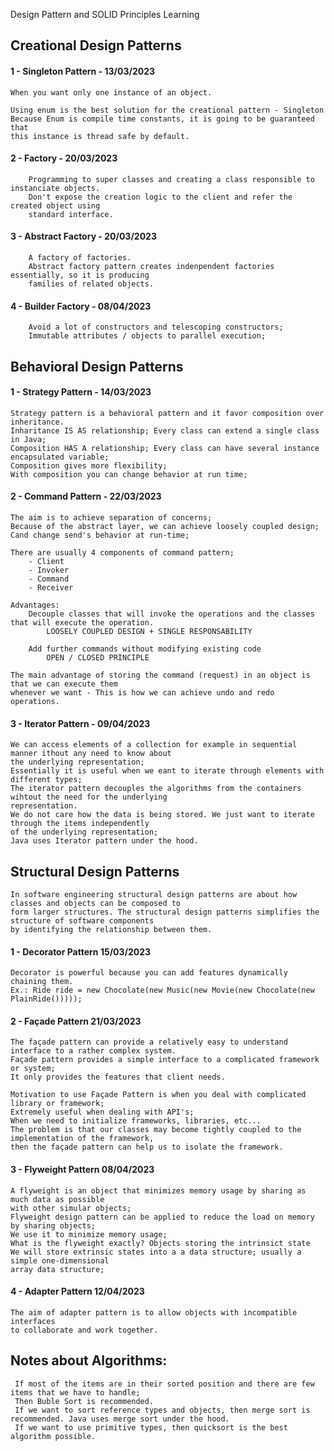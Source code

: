 Design Pattern and SOLID Principles Learning

## Creational Design Patterns

#### 1 - Singleton Pattern - 13/03/2023
    When you want only one instance of an object.
    
    Using enum is the best solution for the creational pattern - Singleton
    Because Enum is compile time constants, it is going to be guaranteed that
    this instance is thread safe by default.

#### 2 - Factory - 20/03/2023
        Programming to super classes and creating a class responsible to instanciate objects.
        Don't expose the creation logic to the client and refer the created object using 
        standard interface.

#### 3 - Abstract Factory - 20/03/2023
        A factory of factories.
        Abstract factory pattern creates indenpendent factories essentially, so it is producing
        families of related objects.

#### 4 - Builder Factory - 08/04/2023
        Avoid a lot of constructors and telescoping constructors;
        Immutable attributes / objects to parallel execution;

## Behavioral Design Patterns

#### 1 - Strategy Pattern - 14/03/2023

    Strategy pattern is a behavioral pattern and it favor composition over inheritance.
    Inharitance IS AS relationship; Every class can extend a single class in Java;
    Composition HAS A relationship; Every class can have several instance encapsulated variable;
    Composition gives more flexibility;
    With composition you can change behavior at run time;


#### 2 - Command Pattern - 22/03/2023
    The aim is to achieve separation of concerns;
    Because of the abstract layer, we can achieve loosely coupled design;
    Cand change send's behavior at run-time;
    
    There are usually 4 components of command pattern;
        - Client
        - Invoker
        - Command
        - Receiver

    Advantages:
        Decouple classes that will invoke the operations and the classes that will execute the operation.
            LOOSELY COUPLED DESIGN + SINGLE RESPONSABILITY

        Add further commands without modifying existing code
            OPEN / CLOSED PRINCIPLE
    
    The main advantage of storing the command (request) in an object is that we can execute them
    whenever we want - This is how we can achieve undo and redo operations.

#### 3 - Iterator Pattern - 09/04/2023

    We can access elements of a collection for example in sequential manner ithout any need to know about 
    the underlying representation;
    Essentially it is useful when we eant to iterate through elements with different types;
    The iterator pattern decouples the algorithms from the containers wihtout the need for the underlying 
    representation.
    We do not care how the data is being stored. We just want to iterate through the items independently 
    of the underlying representation;
    Java uses Iterator pattern under the hood.

## Structural Design Patterns

    In software engineering structural design patterns are about how classes and objects can be composed to 
    form larger structures. The structural design patterns simplifies the structure of software components 
    by identifying the relationship between them.

####  1 - Decorator Pattern 15/03/2023

    Decorator is powerful because you can add features dynamically chaining them.
    Ex.: Ride ride = new Chocolate(new Music(new Movie(new Chocolate(new PlainRide()))));

####  2 - Façade Pattern 21/03/2023

    The façade pattern can provide a relatively easy to understand interface to a rather complex system.
    Façade pattern provides a simple interface to a complicated framework or system;
    It only provides the features that client needs.

    Motivation to use Façade Pattern is when you deal with complicated library or framework;
    Extremely useful when dealing with API's;
    When we need to initialize frameworks, libraries, etc...
    The problem is that our classes may become tightly coupled to the implementation of the framework,
    then the façade pattern can help us to isolate the framework.

####  3 - Flyweight Pattern 08/04/2023

    A flyweight is an object that minimizes memory usage by sharing as much data as possible
    with other simular objects;
    Flyweight design pattern can be applied to reduce the load on memory by sharing objects;
    We use it to minimize memory usage;
    What is the flyweight exactly? Objects storing the intrinsict state
    We will store extrinsic states into a a data structure; usually a simple one-dimensional
    array data structure;

#### 4 - Adapter Pattern 12/04/2023
    The aim of adapter pattern is to allow objects with incompatible interfaces 
    to collaborate and work together.


## Notes about Algorithms:
     If most of the items are in their sorted position and there are few items that we have to handle; 
     Then Buble Sort is recommended.
     If we want to sort reference types and objects, then merge sort is recommended. Java uses merge sort under the hood.
     If we want to use primitive types, then quicksort is the best algorithm possible.